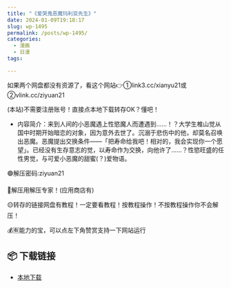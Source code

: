 ```yaml
---
title: "《爱哭鬼恶魔玛利亚先生》"
date: 2024-01-09T19:18:17
slug: wp-1495
permalink: /posts/wp-1495/
categories:
  - 漫画
  - 日漫
tags:

---
```


如果两个网盘都没有资源了，看这个网站👉①link3.cc/xianyu21或②vlink.cc/ziyuan21

(本站)不需要注册账号！直接点本地下载转存OK？懂吧！

*   内容简介：来到人间的小恶魔遇上性慾魔人而遭遇到……！？大学生椎山觉从国中时期开始暗恋的对象，因为意外去世了。沉溺于悲伤中的他，却莫名召唤出恶魔。恶魔提出交换条件——「把寿命给我吧！相对的，我会实现你一个愿望」。已经没有生存意志的觉，以寿命作为交换，向他许了……？性慾旺盛的任性男觉，与可爱小恶魔的甜蜜(？)爱物语。

🟢解压密码:ziyuan21

🔵解压用解压专家！(应用商店有)

🟡转存的链接网盘有教程！一定要看教程！按教程操作！不按教程操作你不会解压！

💰🈶能力的宝，可以点左下角赞赏支持一下网站运行

## 📦 下载链接
- [本地下载](https://blziyuan21.com/pay-download/1495?key=a76d7aa6a9&down_id=0)

